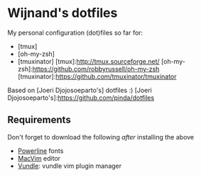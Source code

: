 # Wijnand's dotfiles

My personal configuration (dot)files so far for: 
* [tmux]
* [oh-my-zsh]
* [tmuxinator]
[tmux]:http://tmux.sourceforge.net/
[oh-my-zsh]:https://github.com/robbyrussell/oh-my-zsh
[tmuxinator]:https://github.com/tmuxinator/tmuxinator

Based on [Joeri Djojosoeparto's] dotfiles :)
[Joeri Djojosoeparto's]:https://github.com/pinda/dotfiles

## Requirements
Don't forget to download the following *after* installing the above
* [Powerline] fonts  
* [MacVim] editor
* [Vundle]: vundle vim plugin manager

[Powerline]: https://github.com/Lokaltog/powerline-fonts
[MacVim]: https://code.google.com/p/macvim/
[Vundle]: https://github.com/gmarik/Vundle.vim